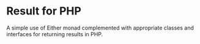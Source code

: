 # Result for PHP

A simple use of Either monad complemented with appropriate classes and interfaces for returning results in PHP.
